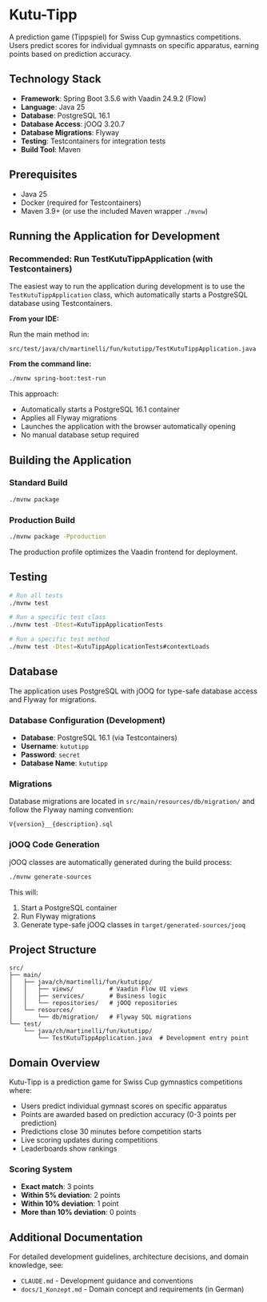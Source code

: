 # Kutu-Tipp

A prediction game (Tippspiel) for Swiss Cup gymnastics competitions. Users predict scores for individual gymnasts on
specific apparatus, earning points based on prediction accuracy.

## Technology Stack

- **Framework**: Spring Boot 3.5.6 with Vaadin 24.9.2 (Flow)
- **Language**: Java 25
- **Database**: PostgreSQL 16.1
- **Database Access**: jOOQ 3.20.7
- **Database Migrations**: Flyway
- **Testing**: Testcontainers for integration tests
- **Build Tool**: Maven

## Prerequisites

- Java 25
- Docker (required for Testcontainers)
- Maven 3.9+ (or use the included Maven wrapper `./mvnw`)

## Running the Application for Development

### Recommended: Run TestKutuTippApplication (with Testcontainers)

The easiest way to run the application during development is to use the `TestKutuTippApplication` class, which
automatically starts a PostgreSQL database using Testcontainers.

**From your IDE:**

Run the main method in:

```
src/test/java/ch/martinelli/fun/kututipp/TestKutuTippApplication.java
```

**From the command line:**

```bash
./mvnw spring-boot:test-run
```

This approach:

- Automatically starts a PostgreSQL 16.1 container
- Applies all Flyway migrations
- Launches the application with the browser automatically opening
- No manual database setup required

## Building the Application

### Standard Build

```bash
./mvnw package
```

### Production Build

```bash
./mvnw package -Pproduction
```

The production profile optimizes the Vaadin frontend for deployment.

## Testing

```bash
# Run all tests
./mvnw test

# Run a specific test class
./mvnw test -Dtest=KutuTippApplicationTests

# Run a specific test method
./mvnw test -Dtest=KutuTippApplicationTests#contextLoads
```

## Database

The application uses PostgreSQL with jOOQ for type-safe database access and Flyway for migrations.

### Database Configuration (Development)

- **Database**: PostgreSQL 16.1 (via Testcontainers)
- **Username**: `kututipp`
- **Password**: `secret`
- **Database Name**: `kututipp`

### Migrations

Database migrations are located in `src/main/resources/db/migration/` and follow the Flyway naming convention:

```
V{version}__{description}.sql
```

### jOOQ Code Generation

jOOQ classes are automatically generated during the build process:

```bash
./mvnw generate-sources
```

This will:

1. Start a PostgreSQL container
2. Run Flyway migrations
3. Generate type-safe jOOQ classes in `target/generated-sources/jooq`

## Project Structure

```
src/
├── main/
│   ├── java/ch/martinelli/fun/kututipp/
│   │   ├── views/          # Vaadin Flow UI views
│   │   ├── services/       # Business logic
│   │   └── repositories/   # jOOQ repositories
│   └── resources/
│       └── db/migration/   # Flyway SQL migrations
└── test/
    └── java/ch/martinelli/fun/kututipp/
        └── TestKutuTippApplication.java  # Development entry point
```

## Domain Overview

Kutu-Tipp is a prediction game for Swiss Cup gymnastics competitions where:

- Users predict individual gymnast scores on specific apparatus
- Points are awarded based on prediction accuracy (0-3 points per prediction)
- Predictions close 30 minutes before competition starts
- Live scoring updates during competitions
- Leaderboards show rankings

### Scoring System

- **Exact match**: 3 points
- **Within 5% deviation**: 2 points
- **Within 10% deviation**: 1 point
- **More than 10% deviation**: 0 points

## Additional Documentation

For detailed development guidelines, architecture decisions, and domain knowledge, see:

- `CLAUDE.md` - Development guidance and conventions
- `docs/1_Konzept.md` - Domain concept and requirements (in German)

